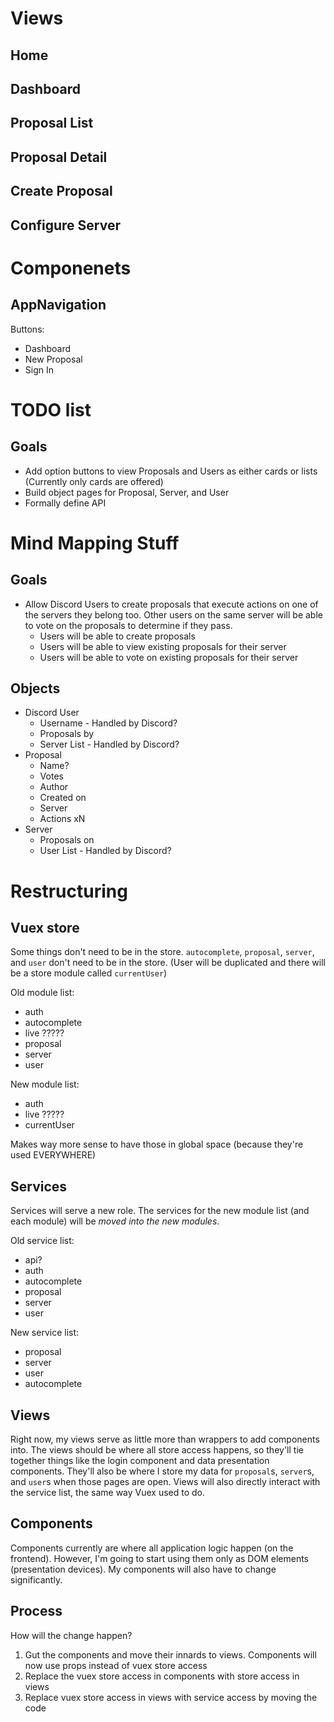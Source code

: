 # Views
## Home
## Dashboard
## Proposal List
## Proposal Detail
## Create Proposal
## Configure Server
# Componenets
## AppNavigation
Buttons: 
* Dashboard
* New Proposal
* Sign In

# TODO list
## Goals
* Add option buttons to view Proposals and Users as either cards or lists (Currently only cards are offered)
* Build object pages for Proposal, Server, and User
* Formally define API

# Mind Mapping Stuff
## Goals
* Allow Discord Users to create proposals that execute actions on one of the servers they belong too.  Other users on the same server will be able to vote on the proposals to determine if they pass.
    * Users will be able to create proposals
    * Users will be able to view existing proposals for their server
    * Users will be able to vote on existing proposals for their server

## Objects
* Discord User
    * Username - Handled by Discord?
    * Proposals by
    * Server List - Handled by Discord?
* Proposal
    * Name?
    * Votes
    * Author
    * Created on
    * Server
    * Actions xN
* Server
    * Proposals on
    * User List - Handled by Discord?


# Restructuring

## Vuex store
Some things don't need to be in the store.  `autocomplete`, `proposal`, `server`, and `user` don't need to be in the store.  (User will be duplicated and there will be a store module called `currentUser`)

Old module list:
* auth
* autocomplete
* live ?????
* proposal
* server
* user

New module list:
* auth
* live ?????
* currentUser

Makes way more sense to have those in global space (because they're used EVERYWHERE)

## Services
Services will serve a new role.  The services for the new module list (and each module) will be *moved into the new modules*.

Old service list:
* api?
* auth
* autocomplete
* proposal
* server
* user

New service list:
* proposal
* server
* user
* autocomplete

## Views
Right now, my views serve as little more than wrappers to add components into.  The views should be where all store access happens, so they'll tie together things like the login component and data presentation components.  They'll also be where I store my data for `proposal`s, `server`s, and `user`s when those pages are open.  Views will also directly interact with the service list, the same way Vuex used to do.

## Components
Components currently are where all application logic happen (on the frontend).  However, I'm going to start using them only as DOM elements (presentation devices).  My components will also have to change significantly.

## Process
How will the change happen?
1. Gut the components and move their innards to views.  Components will now use props instead of vuex store access
2. Replace the vuex store access in components with store access in views
3. Replace vuex store access in views with service access by moving the code